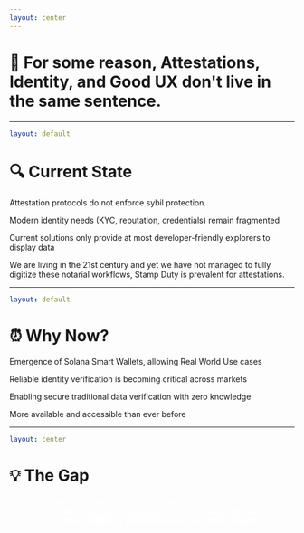 ```yaml
---
layout: center
---
```


# 💭 For some reason, Attestations, Identity, and Good UX don't live in the same sentence.

---

```yaml
layout: default
```

# 🔍 Current State

<GridLayout :columns="2">
  <SectionCard title="Prevalent sybil attacks everywhere" icon="🔓">
    <p>Attestation protocols do not enforce sybil protection.</p>
  </SectionCard>
  
  <SectionCard title="No unified verification standard" icon="🔀">
    <p>Modern identity needs (KYC, reputation, credentials) remain fragmented</p>
  </SectionCard>
  
  <SectionCard title="Attestations are hard to read without trusted UI" icon="📜">
    <p>Current solutions only provide at most developer-friendly explorers to display data</p>
  </SectionCard>
  
  <SectionCard title="Paper Notarial systems never changed" icon="📝">
    <p>We are living in the 21st century and yet we have not managed to fully digitize these notarial workflows, Stamp Duty is prevalent for attestations.</p>
  </SectionCard>
</GridLayout>

---

```yaml
layout: default
```

# ⏰ Why Now?

<GridLayout :columns="2">
  <SectionCard title="Account Abstraction Technologies" icon="👤">
    <p>Emergence of Solana Smart Wallets, allowing Real World Use cases</p>
  </SectionCard>
  
  <SectionCard title="Rising demand" icon="📊">
    <p>Reliable identity verification is becoming critical across markets</p>
  </SectionCard>
  
  <SectionCard title="Breakthrough in zkTLS technology" icon="🔒">
    <p>Enabling secure traditional data verification with zero knowledge</p>
  </SectionCard>
  
  <SectionCard title="Regulatory sandboxes" icon="⚖️">
    <p>More available and accessible than ever before</p>
  </SectionCard>
</GridLayout>

---

```yaml
layout: center
```

# 💡 The Gap

  <p class="gap-paragraph">Existing attestation protocols lack sybil-resistance while identity solutions remain siloed and has limited attestations - ASSAP bridges this divide by combining <strong>HUMAN-FRIENDLY ATTESTATIONS</strong> and <strong> PERMISSIONS</strong>.</p>

<style>

  .gap-paragraph {
    color: white;
  }

</style>
